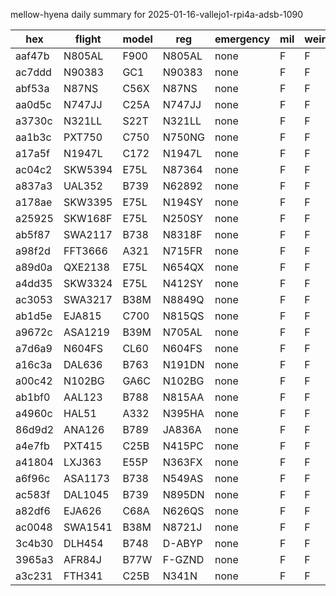 mellow-hyena daily summary for 2025-01-16-vallejo1-rpi4a-adsb-1090

|hex|flight|model|reg|emergency|mil|weirdo|
|--|--|--|--|--|--|--|
|aaf47b|N805AL|F900|N805AL|none|F|F|
|ac7ddd|N90383|GC1|N90383|none|F|F|
|abf53a|N87NS|C56X|N87NS|none|F|F|
|aa0d5c|N747JJ|C25A|N747JJ|none|F|F|
|a3730c|N321LL|S22T|N321LL|none|F|F|
|aa1b3c|PXT750|C750|N750NG|none|F|F|
|a17a5f|N1947L|C172|N1947L|none|F|F|
|ac04c2|SKW5394|E75L|N87364|none|F|F|
|a837a3|UAL352|B739|N62892|none|F|F|
|a178ae|SKW3395|E75L|N194SY|none|F|F|
|a25925|SKW168F|E75L|N250SY|none|F|F|
|ab5f87|SWA2117|B738|N8318F|none|F|F|
|a98f2d|FFT3666|A321|N715FR|none|F|F|
|a89d0a|QXE2138|E75L|N654QX|none|F|F|
|a4dd35|SKW3324|E75L|N412SY|none|F|F|
|ac3053|SWA3217|B38M|N8849Q|none|F|F|
|ab1d5e|EJA815|C700|N815QS|none|F|F|
|a9672c|ASA1219|B39M|N705AL|none|F|F|
|a7d6a9|N604FS|CL60|N604FS|none|F|F|
|a16c3a|DAL636|B763|N191DN|none|F|F|
|a00c42|N102BG|GA6C|N102BG|none|F|F|
|ab1bf0|AAL123|B788|N815AA|none|F|F|
|a4960c|HAL51|A332|N395HA|none|F|F|
|86d9d2|ANA126|B789|JA836A|none|F|F|
|a4e7fb|PXT415|C25B|N415PC|none|F|F|
|a41804|LXJ363|E55P|N363FX|none|F|F|
|a6f96c|ASA1173|B738|N549AS|none|F|F|
|ac583f|DAL1045|B739|N895DN|none|F|F|
|a82df6|EJA626|C68A|N626QS|none|F|F|
|ac0048|SWA1541|B38M|N8721J|none|F|F|
|3c4b30|DLH454|B748|D-ABYP|none|F|F|
|3965a3|AFR84J|B77W|F-GZND|none|F|F|
|a3c231|FTH341|C25B|N341N|none|F|F|
